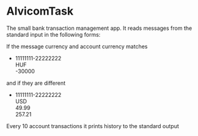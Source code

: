 # AlvicomTask

The small bank transaction management app. It reads messages from the standard input in the following forms:

If the message currency and account currency matches  
* 11111111-22222222  
HUF  
-30000


and if they are different
* 11111111-22222222  
USD  
49.99  
257.21

Every 10 account transactions it prints history to the standard output
